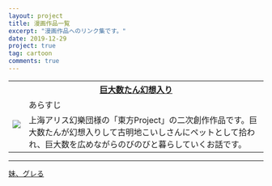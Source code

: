 ```yaml
---
layout: project
title: 漫画作品一覧
excerpt: "漫画作品へのリンク集です。"
date: 2019-12-29
project: true
tag: cartoon
comments: true
---
```


<table>
  <tr>
    <th colspan="2">
      <a href = "https://www.pixiv.net/user/20006473/series/35747">巨大数たん幻想入り</a>
    </th>
  </tr>
  <tr>
    <td rowspan="2">
      <img src = "https://github.com/p-adic/p-adic.github.io/assets/kyodaisuutan-gensouiri-logo.png">
    </td>
    <td>
      あらすじ
    </td>
  </tr>
  <tr>
    <td>
      上海アリス幻樂団様の「東方Project」の二次創作作品です。巨大数たんが幻想入りして古明地こいしさんにペットとして拾われ、巨大数を広めながらのびのびと暮らしていくお話です。
    </td>
  </tr>
</table>

***

[妹、グレる](https://www.pixiv.net/user/20006473/series/8073)
